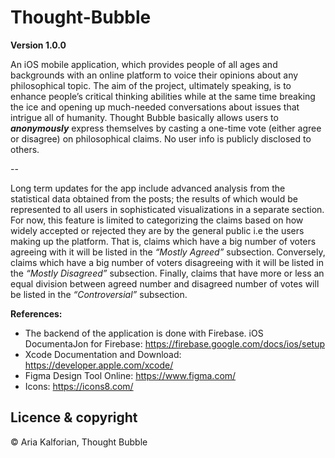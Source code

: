 # Thought-Bubble

**Version 1.0.0**

An iOS mobile application, which provides people of all ages and backgrounds with an online platform to voice their opinions about any philosophical topic. The aim of the project, ultimately speaking, is to enhance people’s critical thinking abilities while at the same time breaking the ice and opening up much-needed conversations about issues that intrigue all of humanity. Thought Bubble basically allows users to ***anonymously*** express themselves by casting a one-time vote (either agree or disagree) on philosophical claims. No user info is publicly disclosed to others.<br>

-- 

Long term updates for the app include advanced analysis from the statistical data obtained from the posts; the results of which would be represented to all users in sophisticated visualizations in a separate section. For now, this feature is limited to categorizing the claims based on how widely accepted or rejected they are by the general public i.e the users making up the platform. That is, claims which have a big number of voters agreeing with it will be listed in the *“Mostly Agreed”* subsection. Conversely, claims which have a big number of voters disagreeing with it will be listed in the *“Mostly Disagreed”* subsection. Finally, claims that have more or less an equal division between agreed number and disagreed number of votes will be listed in the *“Controversial”* subsection.  

**References:**
- The backend of the application is done with Firebase. iOS DocumentaJon for Firebase: https://firebase.google.com/docs/ios/setup
- Xcode Documentation and Download: https://developer.apple.com/xcode/
- Figma Design Tool Online: https://www.figma.com/
- Icons: https://icons8.com/

## Licence & copyright
© Aria Kalforian, Thought Bubble 
